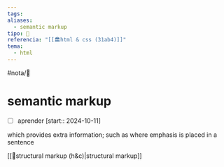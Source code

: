 ```yaml
---
tags: 
aliases:
  - semantic markup
tipo: 📑
referencia: "[[🏛️html & css (31ab4)]]"
tema:
  - html
---
```


#nota/📑

# semantic markup 

- [ ] aprender  [start:: 2024-10-11]

 which provides extra information; such
as where emphasis is placed in a sentence


[[📑structural markup (h&c)|structural markup]]

